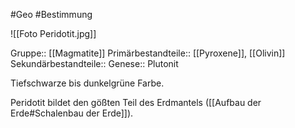 #Geo #Bestimmung 

![[Foto Peridotit.jpg]]

Gruppe:: [[Magmatite]]
Primärbestandteile:: [[Pyroxene]], [[Olivin]]
Sekundärbestandteile:: 
Genese:: Plutonit

Tiefschwarze bis dunkelgrüne Farbe. 

Peridotit bildet den gößten Teil des Erdmantels ([[Aufbau der Erde#Schalenbau der Erde]]).